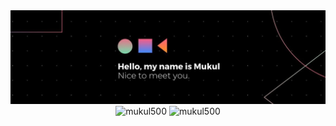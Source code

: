 <img src="https://github.com/mukul500/mukul500/raw/main/assets/readme_header.jfif">

<div align="center">
  <img height="150em" src="https://github-readme-stats.vercel.app/api?username=mukul500&show_icons=true&hide_border=true&theme=dark" alt="mukul500">
  <img height="150em" src="https://github-readme-streak-stats.herokuapp.com/?user=mukul500&hide_border=true&theme=dark-smoky" alt="mukul500">
</div>
